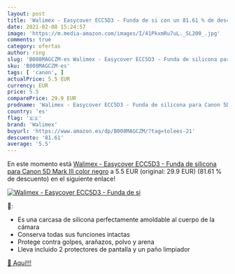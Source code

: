 ```yaml
---
layout: post
title: 'Walimex - Easycover ECC5D3 - Funda de si con un 81.61 % de descuento'
date: 2021-02-08 15:24:57
image: 'https://m.media-amazon.com/images/I/41PkxmRu7uL._SL200_.jpg'
comments: true
category: ofertas
author: ring
slug: 'B008MAGCZM-es Walimex - Easycover ECC5D3 - Funda de silicona para Canon...'
sku: 'B008MAGCZM-es'
tags: [ 'canon', ]
actualPrice: 5.5 EUR
currency: EUR
price: 5.5
comparePrice: 29.9 EUR
prodname: 'Walimex - Easycover ECC5D3 - Funda de silicona para Canon 5D Mark III  color negro'
country: 'es'
flag: '🇪🇸'
brand: 'Walimex'
buyurl: 'https://www.amazon.es/dp/B008MAGCZM/?tag=tolees-21'
descuento: '81.61'
average: '5.5'
---
```


En este momento está [Walimex - Easycover ECC5D3 - Funda de silicona para Canon 5D Mark III  color negro](https://www.amazon.es/dp/B008MAGCZM/?tag=tolees-21) a 5.5 EUR (original: 29.9 EUR) (81.61 %  de descuento) en el siguiente enlace!

[![Walimex - Easycover ECC5D3 - Funda de si](https://m.media-amazon.com/images/I/41PkxmRu7uL._SL200_.jpg)](https://www.amazon.es/dp/B008MAGCZM/?tag=tolees-21)

🔎:

- Es una carcasa de silicona perfectamente amoldable al cuerpo de la cámara
- Conserva todas sus funciones intactas
- Protege contra golpes, arañazos, polvo y arena
- Lleva incluido 2 protectores de pantalla y un paño limpiador

[🛒 Aquí!!!](https://www.amazon.es/dp/B008MAGCZM/?tag=tolees-21)
